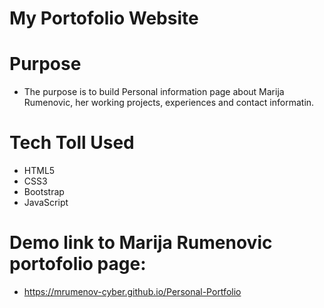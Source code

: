 # My Portofolio Website

# Purpose 
- The purpose is to build Personal information page about Marija Rumenovic, her working projects, experiences and contact informatin.

# Tech Toll Used
- HTML5
- CSS3 
- Bootstrap
- JavaScript

# Demo link to Marija Rumenovic portofolio page: 
- https://mrumenov-cyber.github.io/Personal-Portfolio

